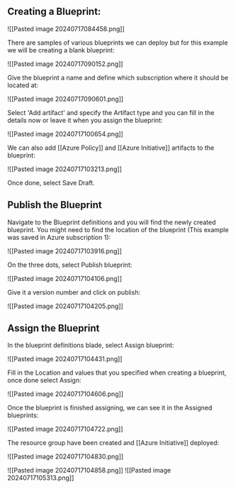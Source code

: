 

## Creating a Blueprint:

![[Pasted image 20240717084458.png]]

There are samples of various blueprints we can deploy but for this example we will be creating a blank blueprint:

![[Pasted image 20240717090152.png]]

Give the blueprint a name and define which subscription where it should be located at:

![[Pasted image 20240717090601.png]]

Select 'Add artifact' and specify the Artifact type and you can fill in the details now or leave it when you assign the blueprint:

![[Pasted image 20240717100654.png]]

We can also add [[Azure Policy]] and [[Azure Initiative]] artifacts to the blueprint:

![[Pasted image 20240717103213.png]]

Once done, select Save Draft.
## Publish the Blueprint

Navigate to the Blueprint definitions and you will find the newly created blueprint. You might need to find the location of the blueprint (This example was saved in Azure subscription 1):

![[Pasted image 20240717103916.png]]

On the three dots, select Publish blueprint:

![[Pasted image 20240717104106.png]]

Give it a version number and click on publish:

![[Pasted image 20240717104205.png]]

## Assign the Blueprint

In the blueprint definitions blade, select Assign blueprint:

![[Pasted image 20240717104431.png]]

Fill in the Location and values that you specified when creating a blueprint, once done select Assign:

![[Pasted image 20240717104606.png]]

Once the blueprint is finished assigning, we can see it in the Assigned blueprints:

![[Pasted image 20240717104722.png]]

The resource group have been created and [[Azure Initiative]] deployed:

![[Pasted image 20240717104830.png]]

![[Pasted image 20240717104858.png]]
![[Pasted image 20240717105313.png]]





